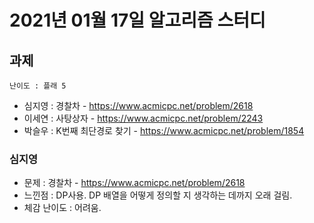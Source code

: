# 2021년 01월 17일 알고리즘 스터디

## 과제
`난이도 : 플래 5`

- 심지영 : 경찰차 - https://www.acmicpc.net/problem/2618
- 이세연 : 사탕상자 - https://www.acmicpc.net/problem/2243
- 박슬우 : K번째 최단경로 찾기 - https://www.acmicpc.net/problem/1854

### 심지영
- 문제 : 경찰차 - https://www.acmicpc.net/problem/2618
- 느낀점 : DP사용. DP 배열을 어떻게 정의할 지 생각하는 데까지 오래 걸림.
- 체감 난이도 : 어려움.
